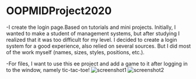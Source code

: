 # OOPMIDProject2020
  -I create the login page.Based on tutorials and mini projects. Initially, I wanted to make a student of management systems, but after studying I realized that it was too difficult for my level. I decided to create a login system for a good experience, also relied on several sources. But I did most of the work myself (names, sizes, styles, positions, etc.).
  
  -For files, I want to use this ee project and add a game to it after logging in to the window, namely tic-tac-toe!
![screenshot1](https://user-images.githubusercontent.com/63999845/98396624-344c7880-2088-11eb-9838-40508dbd1a76.png)
![screenshot2](https://user-images.githubusercontent.com/63999845/98396682-50e8b080-2088-11eb-80dc-9f4f14145bd4.png)

